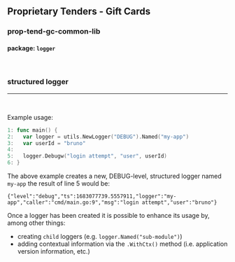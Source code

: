## Proprietary Tenders - Gift Cards
### prop-tend-gc-common-lib
#### package: `logger`
<br/>

### structured logger
---
<br>

Example usage:
```go
1: func main() {
2: 	 var logger = utils.NewLogger("DEBUG").Named("my-app")
3:	 var userId = "bruno"
4:
5:	 logger.Debugw("login attempt", "user", userId)
6: }
```
The above example creates a new, DEBUG-level, structured logger named `my-app` the result of line 5 would be:

```console
{"level":"debug","ts":1683077739.5557911,"logger":"my-app","caller":"cmd/main.go:9","msg":"login attempt","user":"bruno"}
```

Once a logger has been created it is possible to enhance its usage by, among other things:
- creating `child` loggers (e.g. `logger.Named("sub-module")`)
- adding contextual information via the `.WithCtx()` method (i.e. application version information, etc.)